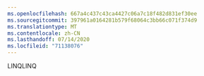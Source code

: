 ```yaml
---
ms.openlocfilehash: 667a4c437c43ca4427c06a7c18f482d831ef30ee
ms.sourcegitcommit: 397961a0164281b579f68064c3bb66c071f374d9
ms.translationtype: MT
ms.contentlocale: zh-CN
ms.lasthandoff: 07/14/2020
ms.locfileid: "71138076"
---
```

<span data-ttu-id="6e5ec-101">LINQ</span><span class="sxs-lookup"><span data-stu-id="6e5ec-101">LINQ</span></span>